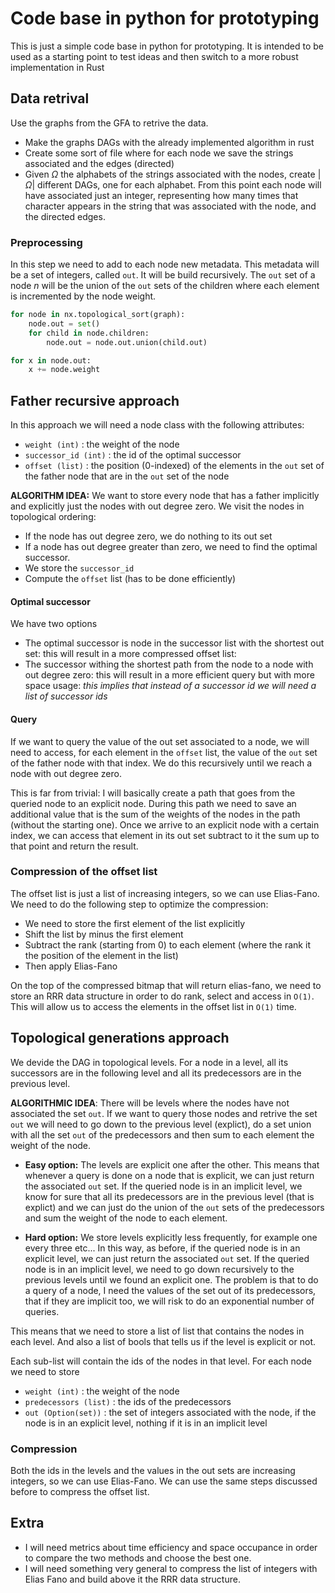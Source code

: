 # Code base in python for prototyping

This is just a simple code base in python for prototyping. It is intended to be used as a starting point to test ideas and then switch to a more robust implementation in Rust

## Data retrival

Use the graphs from the GFA to retrive the data.

- Make the graphs DAGs with the already implemented algorithm in rust
- Create some sort of file where for each node we save the strings associated and the edges (directed)
- Given $\Omega$ the alphabets of the strings associated with the nodes, create $|\Omega|$ different DAGs, one for each alphabet. From this point each node will have associated just an integer, representing how many times that character appears in the string that was associated with the node, and the directed edges.

### Preprocessing

In this step we need to add to each node new metadata. This metadata will be a set of integers, called `out`. It will be build recursively. The `out` set of a node $n$ will be the union of the `out` sets of the children where each element is incremented by the node weight.

```python
for node in nx.topological_sort(graph):
    node.out = set()
    for child in node.children:
        node.out = node.out.union(child.out)

for x in node.out:
    x += node.weight
```

## Father recursive approach

In this approach we will need a node class with the following attributes:

- `weight (int)` : the weight of the node
- `successor_id (int)` : the id of the optimal successor
- `offset (list)` : the position (0-indexed) of the elements in the `out` set of the father node that are in the `out` set of the node

**ALGORITHM IDEA:** We want to store every node that has a father implicitly and explicitly just the nodes with out degree zero. We visit the nodes in topological ordering:

- If the node has out degree zero, we do nothing to its out set
- If a node has out degree greater than zero, we need to find the optimal successor.
- We store the `successor_id`
- Compute the `offset` list (has to be done efficiently)

#### Optimal successor

We have two options

- The optimal successor is node in the successor list with the shortest out set: this will result in a more compressed offset list:
- The successor withing the shortest path from the node to a node with out degree zero: this will result in a more efficient query but with more space usage: _this implies that instead of a successor id we will need a list of successor ids_

#### Query

If we want to query the value of the out set associated to a node, we will need to access, for each element in the `offset` list, the value of the `out` set of the father node with that index. We do this recursively until we reach a node with out degree zero.

This is far from trivial: I will basically create a path that goes from the queried node to an explicit node. During this path we need to save an additional value that is the sum of the weights of the nodes in the path (without the starting one). Once we arrive to an explicit node with a certain index, we can access that element in its out set subtract to it the sum up to that point and return the result.

### Compression of the offset list

The offset list is just a list of increasing integers, so we can use Elias-Fano. We need to do the following step to optimize the compression:

- We need to store the first element of the list explicitly
- Shift the list by minus the first element
- Subtract the rank (starting from 0) to each element (where the rank it the position of the element in the list)
- Then apply Elias-Fano

On the top of the compressed bitmap that will return elias-fano, we need to store an RRR data structure in order to do rank, select and access in `O(1)`. This will allow us to access the elements in the offset list in `O(1)` time.

## Topological generations approach

We devide the DAG in topological levels. For a node in a level, all its successors are in the following level and all its predecessors are in the previous level.

**ALGORITHMIC IDEA**: There will be levels where the nodes have not associated the set `out`. If we want to query those nodes and retrive the set `out` we will need to go down to the previous level (explict), do a set union with all the set `out` of the predecessors and then sum to each element the weight of the node.

- **Easy option:** The levels are explicit one after the other. This means that whenever a query is done on a node that is explicit, we can just return the associated `out` set. If the queried node is in an implicit level, we know for sure that all its predecessors are in the previous level (that is explict) and we can just do the union of the `out` sets of the predecessors and sum the weight of the node to each element.

- **Hard option:** We store levels explicitly less frequently, for example one every three etc... In this way, as before, if the queried node is in an explicit level, we can just return the associated `out` set. If the queried node is in an implicit level, we need to go down recursively to the previous levels until we found an explicit one. The problem is that to do a query of a node, I need the values of the set out of its predecessors, that if they are implicit too, we will risk to do an exponential number of queries.

This means that we need to store a list of list that contains the nodes in each level. And also a list of bools that tells us if the level is explicit or not.

Each sub-list will contain the ids of the nodes in that level. For each node we need to store

- `weight (int)` : the weight of the node
- `predecessors (list)` : the ids of the predecessors
- `out (Option(set))` : the set of integers associated with the node, if the node is in an explicit level, nothing if it is in an implicit level

### Compression

Both the ids in the levels and the values in the out sets are increasing integers, so we can use Elias-Fano. We can use the same steps discussed before to compress the offset list.

## Extra

- I will need metrics about time efficiency and space occupance in order to compare the two methods and choose the best one.
- I will need something very general to compress the list of integers with Elias Fano and build above it the RRR data structure.

